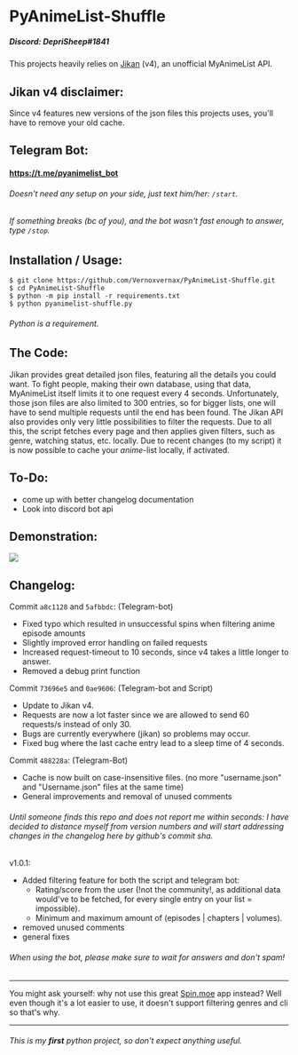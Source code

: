 # PyAnimeList-Shuffle

##### Discord: DepriSheep#1841

This projects heavily relies on [Jikan](https://jikan.moe/) (v4), an unofficial MyAnimeList API.

## Jikan v4 disclaimer:
Since v4 features new versions of the json files this projects uses, you'll have to remove your old cache.

## Telegram Bot:
#### https://t.me/pyanimelist_bot
###### Doesn't need any setup on your side, just text him/her: `/start`.
###### If something breaks (bc of you), and the bot wasn't fast enough to answer, type `/stop`.

## Installation / Usage:
```
$ git clone https://github.com/Vernoxvernax/PyAnimeList-Shuffle.git
$ cd PyAnimeList-Shuffle
$ python -m pip install -r requirements.txt
$ python pyanimelist-shuffle.py
```
###### Python is a requirement.

## The Code:
Jikan provides great detailed json files, featuring all the details you could want.
To fight people, making their own database, using that data, MyAnimeList itself limits it to one request every 4 seconds.
Unfortunately, those json files are also limited to 300 entries, so for bigger lists, one will have to send multiple requests until the end has been found.
The Jikan API also provides only very little possibilities to filter the requests. Due to all this, the script fetches every page and then applies given filters, such as genre, watching status, etc. locally.
Due to recent changes (to my script) it is now possible to cache your _anime_-list locally, if activated.

## To-Do:
* come up with better changelog documentation
* Look into discord bot api

## Demonstration:
![](https://i.imgur.com/nP7T9s7.png)

## Changelog:
Commit `a8c1128` and `5afbbdc`: (Telegram-bot)
* Fixed typo which resulted in unsuccessful spins when filtering anime episode amounts
* Slightly improved error handling on failed requests
* Increased request-timeout to 10 seconds, since v4 takes a little longer to answer.
* Removed a debug print function

Commit `73696e5` and `0ae9606`: (Telegram-bot and Script)
* Update to Jikan v4.
* Requests are now a lot faster since we are allowed to send 60 requests/s instead of only 30.
* Bugs are currently everywhere (jikan) so problems may occur.
* Fixed bug where the last cache entry lead to a sleep time of 4 seconds.

Commit `488228a`: (Telegram-Bot)
* Cache is now built on case-insensitive files. (no more "username.json" and "Username.json" files at the same time)
* General improvements and removal of unused comments
###### Until someone finds this repo and does not report me within seconds: I have decided to distance myself from version numbers and will start addressing changes in the changelog here by github's commit sha.

v1.0.1:
* Added filtering feature for both the script and telegram bot:
  - Rating/score from the user (!not the community!, as additional data would've to be fetched, for every single entry on your list = impossible).
  - Minimum and maximum amount of (episodes | chapters | volumes).
* removed unused comments
* general fixes
###### When using the bot, please make sure to wait for answers and don't spam!
___
You might ask yourself: why not use this great [Spin.moe](https://spin.moe/) app instead?
Well even though it's a lot easier to use, it doesn't support filtering genres and cli so that's why.
___

###### This is my **first** python project, so don't expect anything useful.
